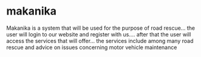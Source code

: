 makanika
========

Makanika is a system that will be  used for the purpose of road rescue... the user will login to our website and  register with us.... after that the user will access the services that will offer... the services include among many road rescue and advice on issues concerning motor vehicle maintenance
